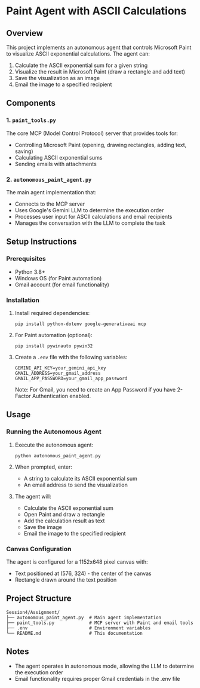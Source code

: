 # Paint Agent with ASCII Calculations

## Overview
This project implements an autonomous agent that controls Microsoft Paint to visualize ASCII exponential calculations. The agent can:
1. Calculate the ASCII exponential sum for a given string
2. Visualize the result in Microsoft Paint (draw a rectangle and add text)
3. Save the visualization as an image
4. Email the image to a specified recipient

## Components

### 1. `paint_tools.py`
The core MCP (Model Control Protocol) server that provides tools for:
- Controlling Microsoft Paint (opening, drawing rectangles, adding text, saving)
- Calculating ASCII exponential sums
- Sending emails with attachments

### 2. `autonomous_paint_agent.py`
The main agent implementation that:
- Connects to the MCP server
- Uses Google's Gemini LLM to determine the execution order
- Processes user input for ASCII calculations and email recipients
- Manages the conversation with the LLM to complete the task

## Setup Instructions

### Prerequisites
- Python 3.8+
- Windows OS (for Paint automation)
- Gmail account (for email functionality)

### Installation
1. Install required dependencies:
   ```
   pip install python-dotenv google-generativeai mcp
   ```

2. For Paint automation (optional):
   ```
   pip install pywinauto pywin32
   ```

3. Create a `.env` file with the following variables:
   ```
   GEMINI_API_KEY=your_gemini_api_key
   GMAIL_ADDRESS=your_gmail_address
   GMAIL_APP_PASSWORD=your_gmail_app_password
   ```

   Note: For Gmail, you need to create an App Password if you have 2-Factor Authentication enabled.

## Usage

### Running the Autonomous Agent
1. Execute the autonomous agent:
   ```
   python autonomous_paint_agent.py
   ```

2. When prompted, enter:
   - A string to calculate its ASCII exponential sum
   - An email address to send the visualization

3. The agent will:
   - Calculate the ASCII exponential sum
   - Open Paint and draw a rectangle
   - Add the calculation result as text
   - Save the image
   - Email the image to the specified recipient

### Canvas Configuration
The agent is configured for a 1152x648 pixel canvas with:
- Text positioned at (576, 324) - the center of the canvas
- Rectangle drawn around the text position

## Project Structure
```
Session4/Assignment/
├── autonomous_paint_agent.py  # Main agent implementation
├── paint_tools.py             # MCP server with Paint and email tools
├── .env                       # Environment variables
└── README.md                  # This documentation
```

## Notes
- The agent operates in autonomous mode, allowing the LLM to determine the execution order
- Email functionality requires proper Gmail credentials in the .env file 